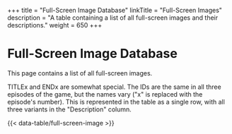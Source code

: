 +++
title = "Full-Screen Image Database"
linkTitle = "Full-Screen Images"
description = "A table containing a list of all full-screen images and their descriptions."
weight = 650
+++

# Full-Screen Image Database

This page contains a list of all full-screen images.

TITLEx and ENDx are somewhat special. The IDs are the same in all three episodes of the game, but the names vary ("x" is replaced with the episode's number). This is represented in the table as a single row, with all three variants in the "Description" column.

{{< data-table/full-screen-image >}}
